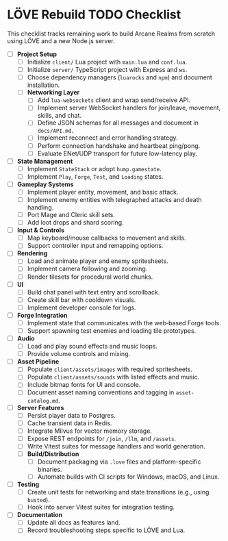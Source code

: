 # LÖVE Rebuild TODO Checklist

This checklist tracks remaining work to build Arcane Realms from scratch using LÖVE and a new Node.js server.

- [ ] **Project Setup**
  - [ ] Initialize `client/` Lua project with `main.lua` and `conf.lua`.
  - [ ] Initialize `server/` TypeScript project with Express and `ws`.
  - [ ] Choose dependency managers (`luarocks` and `npm`) and document installation.
  - [ ] **Networking Layer**
    - [ ] Add `lua-websockets` client and wrap send/receive API.
    - [ ] Implement server WebSocket handlers for join/leave, movement, skills, and chat.
    - [ ] Define JSON schemas for all messages and document in `docs/API.md`.
    - [ ] Implement reconnect and error handling strategy.
    - [ ] Perform connection handshake and heartbeat ping/pong.
    - [ ] Evaluate ENet/UDP transport for future low-latency play.
- [ ] **State Management**
  - [ ] Implement `StateStack` or adopt `hump.gamestate`.
  - [ ] Implement `Play`, `Forge`, `Test`, and `Loading` states.
- [ ] **Gameplay Systems**
  - [ ] Implement player entity, movement, and basic attack.
  - [ ] Implement enemy entities with telegraphed attacks and death handling.
  - [ ] Port Mage and Cleric skill sets.
  - [ ] Add loot drops and shard scoring.
- [ ] **Input & Controls**
  - [ ] Map keyboard/mouse callbacks to movement and skills.
  - [ ] Support controller input and remapping options.
- [ ] **Rendering**
  - [ ] Load and animate player and enemy spritesheets.
  - [ ] Implement camera following and zooming.
  - [ ] Render tilesets for procedural world chunks.
- [ ] **UI**
  - [ ] Build chat panel with text entry and scrollback.
  - [ ] Create skill bar with cooldown visuals.
  - [ ] Implement developer console for logs.
- [ ] **Forge Integration**
  - [ ] Implement state that communicates with the web‑based Forge tools.
  - [ ] Support spawning test enemies and loading tile prototypes.
- [ ] **Audio**
  - [ ] Load and play sound effects and music loops.
  - [ ] Provide volume controls and mixing.
- [ ] **Asset Pipeline**
  - [ ] Populate `client/assets/images` with required spritesheets.
  - [ ] Populate `client/assets/sounds` with listed effects and music.
  - [ ] Include bitmap fonts for UI and console.
  - [ ] Document asset naming conventions and tagging in `asset-catalog.md`.
- [ ] **Server Features**
  - [ ] Persist player data to Postgres.
  - [ ] Cache transient data in Redis.
  - [ ] Integrate Milvus for vector memory storage.
  - [ ] Expose REST endpoints for `/join`, `/llm`, and `/assets`.
  - [ ] Write Vitest suites for message handlers and world generation.
  - [ ] **Build/Distribution**
    - [ ] Document packaging via `.love` files and platform-specific binaries.
    - [ ] Automate builds with CI scripts for Windows, macOS, and Linux.
- [ ] **Testing**
  - [ ] Create unit tests for networking and state transitions (e.g., using `busted`).
  - [ ] Hook into server Vitest suites for integration testing.
- [ ] **Documentation**
  - [ ] Update all docs as features land.
  - [ ] Record troubleshooting steps specific to LÖVE and Lua.
